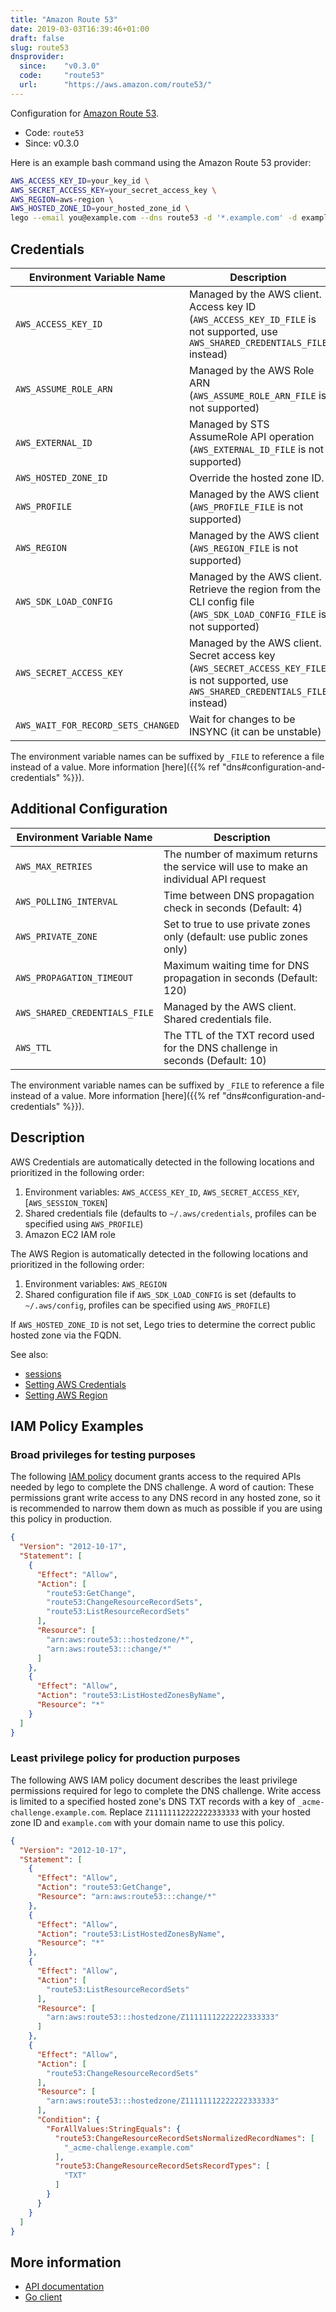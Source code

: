 ```yaml
---
title: "Amazon Route 53"
date: 2019-03-03T16:39:46+01:00
draft: false
slug: route53
dnsprovider:
  since:    "v0.3.0"
  code:     "route53"
  url:      "https://aws.amazon.com/route53/"
---
```


<!-- THIS DOCUMENTATION IS AUTO-GENERATED. PLEASE DO NOT EDIT. -->
<!-- providers/dns/route53/route53.toml -->
<!-- THIS DOCUMENTATION IS AUTO-GENERATED. PLEASE DO NOT EDIT. -->


Configuration for [Amazon Route 53](https://aws.amazon.com/route53/).


<!--more-->

- Code: `route53`
- Since: v0.3.0


Here is an example bash command using the Amazon Route 53 provider:

```bash
AWS_ACCESS_KEY_ID=your_key_id \
AWS_SECRET_ACCESS_KEY=your_secret_access_key \
AWS_REGION=aws-region \
AWS_HOSTED_ZONE_ID=your_hosted_zone_id \
lego --email you@example.com --dns route53 -d '*.example.com' -d example.com run
```




## Credentials

| Environment Variable Name | Description |
|-----------------------|-------------|
| `AWS_ACCESS_KEY_ID` | Managed by the AWS client. Access key ID (`AWS_ACCESS_KEY_ID_FILE` is not supported, use `AWS_SHARED_CREDENTIALS_FILE` instead) |
| `AWS_ASSUME_ROLE_ARN` | Managed by the AWS Role ARN (`AWS_ASSUME_ROLE_ARN_FILE` is not supported) |
| `AWS_EXTERNAL_ID` | Managed by STS AssumeRole API operation (`AWS_EXTERNAL_ID_FILE` is not supported) |
| `AWS_HOSTED_ZONE_ID` | Override the hosted zone ID. |
| `AWS_PROFILE` | Managed by the AWS client (`AWS_PROFILE_FILE` is not supported) |
| `AWS_REGION` | Managed by the AWS client (`AWS_REGION_FILE` is not supported) |
| `AWS_SDK_LOAD_CONFIG` | Managed by the AWS client. Retrieve the region from the CLI config file (`AWS_SDK_LOAD_CONFIG_FILE` is not supported) |
| `AWS_SECRET_ACCESS_KEY` | Managed by the AWS client. Secret access key (`AWS_SECRET_ACCESS_KEY_FILE` is not supported, use `AWS_SHARED_CREDENTIALS_FILE` instead) |
| `AWS_WAIT_FOR_RECORD_SETS_CHANGED` | Wait for changes to be INSYNC (it can be unstable) |

The environment variable names can be suffixed by `_FILE` to reference a file instead of a value.
More information [here]({{% ref "dns#configuration-and-credentials" %}}).


## Additional Configuration

| Environment Variable Name | Description |
|--------------------------------|-------------|
| `AWS_MAX_RETRIES` | The number of maximum returns the service will use to make an individual API request |
| `AWS_POLLING_INTERVAL` | Time between DNS propagation check in seconds (Default: 4) |
| `AWS_PRIVATE_ZONE` | Set to true to use private zones only (default: use public zones only) |
| `AWS_PROPAGATION_TIMEOUT` | Maximum waiting time for DNS propagation in seconds (Default: 120) |
| `AWS_SHARED_CREDENTIALS_FILE` | Managed by the AWS client. Shared credentials file. |
| `AWS_TTL` | The TTL of the TXT record used for the DNS challenge in seconds (Default: 10) |

The environment variable names can be suffixed by `_FILE` to reference a file instead of a value.
More information [here]({{% ref "dns#configuration-and-credentials" %}}).

## Description

AWS Credentials are automatically detected in the following locations and prioritized in the following order:

1. Environment variables: `AWS_ACCESS_KEY_ID`, `AWS_SECRET_ACCESS_KEY`, [`AWS_SESSION_TOKEN`]
2. Shared credentials file (defaults to `~/.aws/credentials`, profiles can be specified using `AWS_PROFILE`)
3. Amazon EC2 IAM role

The AWS Region is automatically detected in the following locations and prioritized in the following order:

1. Environment variables: `AWS_REGION`
2. Shared configuration file if `AWS_SDK_LOAD_CONFIG` is set (defaults to `~/.aws/config`, profiles can be specified using `AWS_PROFILE`)

If `AWS_HOSTED_ZONE_ID` is not set, Lego tries to determine the correct public hosted zone via the FQDN.

See also:

- [sessions](https://docs.aws.amazon.com/sdk-for-go/v1/developer-guide/sessions.html)
- [Setting AWS Credentials](https://docs.aws.amazon.com/sdk-for-go/v1/developer-guide/configuring-sdk.html#specifying-credentials)
- [Setting AWS Region](https://docs.aws.amazon.com/sdk-for-go/v1/developer-guide/configuring-sdk.html#specifying-the-region)

## IAM Policy Examples

### Broad privileges for testing purposes

The following [IAM policy](https://docs.aws.amazon.com/IAM/latest/UserGuide/access_policies.html) document grants access to the required APIs needed by lego to complete the DNS challenge.
A word of caution:
These permissions grant write access to any DNS record in any hosted zone,
so it is recommended to narrow them down as much as possible if you are using this policy in production.

```json
{
  "Version": "2012-10-17",
  "Statement": [
    {
      "Effect": "Allow",
      "Action": [
        "route53:GetChange",
        "route53:ChangeResourceRecordSets",
        "route53:ListResourceRecordSets"
      ],
      "Resource": [
        "arn:aws:route53:::hostedzone/*",
        "arn:aws:route53:::change/*"
      ]
    },
    {
      "Effect": "Allow",
      "Action": "route53:ListHostedZonesByName",
      "Resource": "*"
    }
  ]
}
```

### Least privilege policy for production purposes

The following AWS IAM policy document describes the least privilege permissions required for lego to complete the DNS challenge.
Write access is limited to a specified hosted zone's DNS TXT records with a key of `_acme-challenge.example.com`.
Replace `Z11111112222222333333` with your hosted zone ID and `example.com` with your domain name to use this policy.

```json
{
  "Version": "2012-10-17",
  "Statement": [
    {
      "Effect": "Allow",
      "Action": "route53:GetChange",
      "Resource": "arn:aws:route53:::change/*"
    },
    {
      "Effect": "Allow",
      "Action": "route53:ListHostedZonesByName",
      "Resource": "*"
    },
    {
      "Effect": "Allow",
      "Action": [
        "route53:ListResourceRecordSets"
      ],
      "Resource": [
        "arn:aws:route53:::hostedzone/Z11111112222222333333"
      ]
    },
    {
      "Effect": "Allow",
      "Action": [
        "route53:ChangeResourceRecordSets"
      ],
      "Resource": [
        "arn:aws:route53:::hostedzone/Z11111112222222333333"
      ],
      "Condition": {
        "ForAllValues:StringEquals": {
          "route53:ChangeResourceRecordSetsNormalizedRecordNames": [
            "_acme-challenge.example.com"
          ],
          "route53:ChangeResourceRecordSetsRecordTypes": [
            "TXT"
          ]
        }
      }
    }
  ]
}
```



## More information

- [API documentation](https://docs.aws.amazon.com/Route53/latest/APIReference/API_Operations_Amazon_Route_53.html)
- [Go client](https://github.com/aws/aws-sdk-go-v2)

<!-- THIS DOCUMENTATION IS AUTO-GENERATED. PLEASE DO NOT EDIT. -->
<!-- providers/dns/route53/route53.toml -->
<!-- THIS DOCUMENTATION IS AUTO-GENERATED. PLEASE DO NOT EDIT. -->
